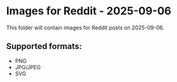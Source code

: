 # Images for Reddit - 2025-09-06

This folder will contain images for Reddit posts on 2025-09-06.

## Supported formats:
- PNG
- JPG/JPEG
- SVG
